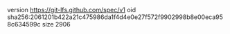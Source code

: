 version https://git-lfs.github.com/spec/v1
oid sha256:2061201b422a21c475986da1f4d4e0e27f572f9902998b8e00eca958c634599c
size 2906
